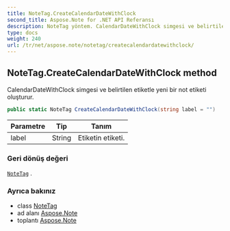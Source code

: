 ```yaml
---
title: NoteTag.CreateCalendarDateWithClock
second_title: Aspose.Note for .NET API Referansı
description: NoteTag yöntem. CalendarDateWithClock simgesi ve belirtilen etiketle yeni bir not etiketi oluşturur.
type: docs
weight: 240
url: /tr/net/aspose.note/notetag/createcalendardatewithclock/
---
```

## NoteTag.CreateCalendarDateWithClock method

CalendarDateWithClock simgesi ve belirtilen etiketle yeni bir not etiketi oluşturur.

```csharp
public static NoteTag CreateCalendarDateWithClock(string label = "")
```

| Parametre | Tip | Tanım |
| --- | --- | --- |
| label | String | Etiketin etiketi. |

### Geri dönüş değeri

[`NoteTag`](../) .

### Ayrıca bakınız

* class [NoteTag](../)
* ad alanı [Aspose.Note](../../notetag/)
* toplantı [Aspose.Note](../../../)


